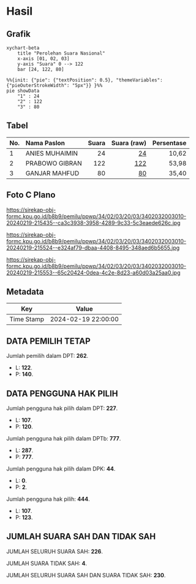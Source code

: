 # Hasil

## Grafik

```mermaid
xychart-beta
    title "Perolehan Suara Nasional"
    x-axis [01, 02, 03]
    y-axis "Suara" 0 --> 122
    bar [24, 122, 80]
```

```mermaid
%%{init: {"pie": {"textPosition": 0.5}, "themeVariables": {"pieOuterStrokeWidth": "5px"}} }%%
pie showData
    "1" : 24
    "2" : 122
    "3" : 80
```

## Tabel

| No. | Nama Paslon    | Suara | Suara (raw) | Persentase |
|:--- |:-------------- | -----:| -----------:| ----------:|
| 1   | ANIES MUHAIMIN | 24    | [24][p-1]   | 10,62      |
| 2   | PRABOWO GIBRAN | 122   | [122][p-2]  | 53,98      |
| 3   | GANJAR MAHFUD  | 80    | [80][p-3]   | 35,40      |


[p-1]: https://github.com/gigit-pemilu/pemilu-2024/blob/main/pilpres/hitung-suara/sub/34-di-yogyakarta/sub/02-bantul/sub/03-kretek/sub/2003-donotirto/sub/010-tps/sub/paslon-1.txt
[p-2]: https://github.com/gigit-pemilu/pemilu-2024/blob/main/pilpres/hitung-suara/sub/34-di-yogyakarta/sub/02-bantul/sub/03-kretek/sub/2003-donotirto/sub/010-tps/sub/paslon-2.txt
[p-3]: https://github.com/gigit-pemilu/pemilu-2024/blob/main/pilpres/hitung-suara/sub/34-di-yogyakarta/sub/02-bantul/sub/03-kretek/sub/2003-donotirto/sub/010-tps/sub/paslon-3.txt

## Foto C Plano

https://sirekap-obj-formc.kpu.go.id/b8b9/pemilu/ppwp/34/02/03/20/03/3402032003010-20240219-215435--ca3c3938-3958-4289-9c33-5c3eaede626c.jpg

https://sirekap-obj-formc.kpu.go.id/b8b9/pemilu/ppwp/34/02/03/20/03/3402032003010-20240219-215524--e324af79-dbaa-4408-8495-348aed6b5655.jpg

https://sirekap-obj-formc.kpu.go.id/b8b9/pemilu/ppwp/34/02/03/20/03/3402032003010-20240219-215553--65c20424-0dea-4c2e-8d23-a60d03a25aa0.jpg


## Metadata

| Key        | Value               |
| ---------- | ------------------- |
| Time Stamp | 2024-02-19 22:00:00 |


## DATA PEMILIH TETAP

Jumlah pemilih dalam DPT: **262**.
 * L: **122**.
 * P: **140**.

## DATA PENGGUNA HAK PILIH

Jumlah pengguna hak pilih dalam DPT: **227**.
 * L: **107**.
 * P: **120**.

Jumlah pengguna hak pilih dalam DPTb: **777**.
 * L: **287**.
 * P: **777**.

Jumlah pengguna hak pilih dalam DPK: **44**.
 * L: **0**.
 * P: **2**.

Jumlah pengguna hak pilih: **444**.
 * L: **107**.
 * P: **123**.

## JUMLAH SUARA SAH DAN TIDAK SAH

JUMLAH SELURUH SUARA SAH: **226**.

JUMLAH SUARA TIDAK SAH: **4**.

JUMLAH SELURUH SUARA SAH DAN SUARA TIDAK SAH: **230**.


